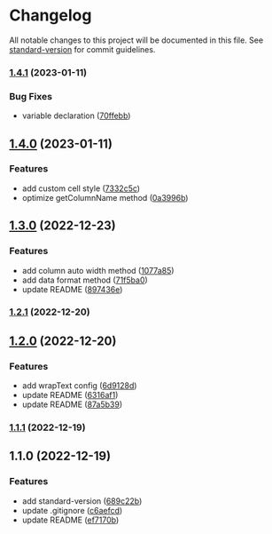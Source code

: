 # Changelog

All notable changes to this project will be documented in this file. See [standard-version](https://github.com/conventional-changelog/standard-version) for commit guidelines.

### [1.4.1](https://codeup.aliyun.com/gupo/node-modules/gupo-xlsx-populate/compare/v1.4.0...v1.4.1) (2023-01-11)


### Bug Fixes

* variable declaration ([70ffebb](https://codeup.aliyun.com/gupo/node-modules/gupo-xlsx-populate/commit/70ffebb2fb17fe304eee8d61e289c436510d615e))

## [1.4.0](https://codeup.aliyun.com/gupo/node-modules/gupo-xlsx-populate/compare/v1.3.0...v1.4.0) (2023-01-11)


### Features

* add custom cell style ([7332c5c](https://codeup.aliyun.com/gupo/node-modules/gupo-xlsx-populate/commit/7332c5cfc997feb910e2c06f63296e31b97c3e73))
* optimize getColumnName method ([0a3996b](https://codeup.aliyun.com/gupo/node-modules/gupo-xlsx-populate/commit/0a3996b79314f9e7c40fbe3ee7ed0ab937cf0dc3))

## [1.3.0](https://codeup.aliyun.com/gupo/node-modules/gupo-xlsx-populate/compare/v1.2.1...v1.3.0) (2022-12-23)


### Features

* add column auto width method ([1077a85](https://codeup.aliyun.com/gupo/node-modules/gupo-xlsx-populate/commit/1077a8574b2e9da2d78b5c90ab8634da429e5bd9))
* add data format method ([71f5ba0](https://codeup.aliyun.com/gupo/node-modules/gupo-xlsx-populate/commit/71f5ba038fdcb55d9e62ecc7592ae71153c073c8))
* update README ([897436e](https://codeup.aliyun.com/gupo/node-modules/gupo-xlsx-populate/commit/897436eb9269bd87f958fb510b1a1045b9e85fd9))

### [1.2.1](https://codeup.aliyun.com/gupo/node-modules/gupo-xlsx-populate/compare/v1.2.0...v1.2.1) (2022-12-20)

## [1.2.0](https://codeup.aliyun.com/gupo/node-modules/gupo-xlsx-populate/compare/v1.1.1...v1.2.0) (2022-12-20)


### Features

* add wrapText config ([6d9128d](https://codeup.aliyun.com/gupo/node-modules/gupo-xlsx-populate/commit/6d9128ddd20c1093e03044fa695e8d5a0478faca))
* update README ([6316af1](https://codeup.aliyun.com/gupo/node-modules/gupo-xlsx-populate/commit/6316af13aae5c42d3bd9003d8b890eb9a4810c2f))
* update README ([87a5b39](https://codeup.aliyun.com/gupo/node-modules/gupo-xlsx-populate/commit/87a5b394d3492fe2c82db9797ea5b09e31fb0f17))

### [1.1.1](https://codeup.aliyun.com/gupo/node-modules/gupo-xlsx-populate/compare/v1.1.0...v1.1.1) (2022-12-19)

## 1.1.0 (2022-12-19)


### Features

* add standard-version ([689c22b](https://codeup.aliyun.com/gupo/node-modules/gupo-xlsx-populate/commit/689c22bb92dd80e75ec75c4185ab5a1fe3e0a076))
* update .gitignore ([c6aefcd](https://codeup.aliyun.com/gupo/node-modules/gupo-xlsx-populate/commit/c6aefcdc552846dc0cdd8abc1dc417e2aaf6d304))
* update README ([ef7170b](https://codeup.aliyun.com/gupo/node-modules/gupo-xlsx-populate/commit/ef7170b194e953bd73afa1f8cedd3d87cf213f07))
